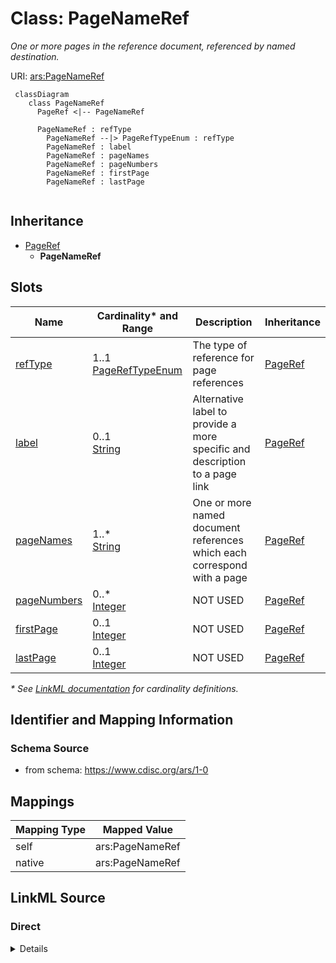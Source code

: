 # Class: PageNameRef

_One or more pages in the reference document, referenced by named destination._




URI: [ars:PageNameRef](https://www.cdisc.org/ars/1-0/PageNameRef)




```mermaid
 classDiagram
    class PageNameRef
      PageRef <|-- PageNameRef

      PageNameRef : refType
        PageNameRef --|> PageRefTypeEnum : refType
        PageNameRef : label
        PageNameRef : pageNames
        PageNameRef : pageNumbers
        PageNameRef : firstPage
        PageNameRef : lastPage
        
```




## Inheritance
* [PageRef](PageRef.md)
    * **PageNameRef**



## Slots

| Name | Cardinality* and Range | Description | Inheritance |
| ---  | --- | --- | --- |
| [refType](refType.md) | 1..1 <br/> [PageRefTypeEnum](PageRefTypeEnum.md) | The type of reference for page references | [PageRef](PageRef.md) |
| [label](label.md) | 0..1 <br/> [String](String.md) | Alternative label to provide a more specific and description to a page link | [PageRef](PageRef.md) |
| [pageNames](pageNames.md) | 1..* <br/> [String](String.md) | One or more named document references which each correspond with a page | [PageRef](PageRef.md) |
| [pageNumbers](pageNumbers.md) | 0..* <br/> [Integer](Integer.md) | NOT USED | [PageRef](PageRef.md) |
| [firstPage](firstPage.md) | 0..1 <br/> [Integer](Integer.md) | NOT USED | [PageRef](PageRef.md) |
| [lastPage](lastPage.md) | 0..1 <br/> [Integer](Integer.md) | NOT USED | [PageRef](PageRef.md) |

_* See [LinkML documentation](https://linkml.io/linkml/schemas/slots.html#slot-cardinality) for cardinality definitions._








## Identifier and Mapping Information







### Schema Source


* from schema: https://www.cdisc.org/ars/1-0





## Mappings

| Mapping Type | Mapped Value |
| ---  | ---  |
| self | ars:PageNameRef |
| native | ars:PageNameRef |





## LinkML Source

<!-- TODO: investigate https://stackoverflow.com/questions/37606292/how-to-create-tabbed-code-blocks-in-mkdocs-or-sphinx -->

### Direct

<details>
```yaml
name: PageNameRef
description: One or more pages in the reference document, referenced by named destination.
from_schema: https://www.cdisc.org/ars/1-0
rank: 1000
is_a: PageRef
slot_usage:
  refType:
    name: refType
    domain_of:
    - PageRef
    equals_string: NamedDestination
  pageNumbers:
    name: pageNumbers
    description: NOT USED
    domain_of:
    - PageRef
    value_presence: ABSENT
  pageNames:
    name: pageNames
    domain_of:
    - PageRef
    required: true
    value_presence: PRESENT
  firstPage:
    name: firstPage
    description: NOT USED
    domain_of:
    - PageRef
    value_presence: ABSENT
  lastPage:
    name: lastPage
    description: NOT USED
    domain_of:
    - PageRef
    value_presence: ABSENT
defining_slots:
- pageNames

```
</details>

### Induced

<details>
```yaml
name: PageNameRef
description: One or more pages in the reference document, referenced by named destination.
from_schema: https://www.cdisc.org/ars/1-0
rank: 1000
is_a: PageRef
slot_usage:
  refType:
    name: refType
    domain_of:
    - PageRef
    equals_string: NamedDestination
  pageNumbers:
    name: pageNumbers
    description: NOT USED
    domain_of:
    - PageRef
    value_presence: ABSENT
  pageNames:
    name: pageNames
    domain_of:
    - PageRef
    required: true
    value_presence: PRESENT
  firstPage:
    name: firstPage
    description: NOT USED
    domain_of:
    - PageRef
    value_presence: ABSENT
  lastPage:
    name: lastPage
    description: NOT USED
    domain_of:
    - PageRef
    value_presence: ABSENT
attributes:
  refType:
    name: refType
    description: The type of reference for page references.
    from_schema: https://www.cdisc.org/ars/1-0
    rank: 1000
    alias: refType
    owner: PageNameRef
    domain_of:
    - PageRef
    range: PageRefTypeEnum
    required: true
    equals_string: NamedDestination
  label:
    name: label
    description: Alternative label to provide a more specific and description to a
      page link.
    from_schema: https://www.cdisc.org/ars/1-0
    rank: 1000
    alias: label
    owner: PageNameRef
    domain_of:
    - AnalysisCategorization
    - AnalysisCategory
    - AnalysisSet
    - DataSubset
    - GroupingFactor
    - Group
    - AnalysisMethod
    - PageRef
    - Operation
    range: string
  pageNames:
    name: pageNames
    description: One or more named document references which each correspond with
      a page.
    from_schema: https://www.cdisc.org/ars/1-0
    rank: 1000
    multivalued: true
    alias: pageNames
    owner: PageNameRef
    domain_of:
    - PageRef
    range: string
    required: true
    value_presence: PRESENT
  pageNumbers:
    name: pageNumbers
    description: NOT USED
    from_schema: https://www.cdisc.org/ars/1-0
    rank: 1000
    multivalued: true
    alias: pageNumbers
    owner: PageNameRef
    domain_of:
    - PageRef
    range: integer
    value_presence: ABSENT
  firstPage:
    name: firstPage
    description: NOT USED
    from_schema: https://www.cdisc.org/ars/1-0
    rank: 1000
    alias: firstPage
    owner: PageNameRef
    domain_of:
    - PageRef
    range: integer
    value_presence: ABSENT
  lastPage:
    name: lastPage
    description: NOT USED
    from_schema: https://www.cdisc.org/ars/1-0
    rank: 1000
    alias: lastPage
    owner: PageNameRef
    domain_of:
    - PageRef
    range: integer
    value_presence: ABSENT
defining_slots:
- pageNames

```
</details>